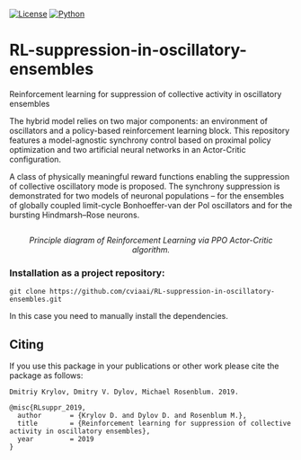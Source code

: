 [![License](https://img.shields.io/github/license/analysiscenter/pydens.svg)](https://www.apache.org/licenses/LICENSE-2.0)
[![Python](https://img.shields.io/badge/python-3.6-blue.svg)](https://python.org)

# RL-suppression-in-oscillatory-ensembles
Reinforcement learning for suppression of collective activity in oscillatory ensembles

The hybrid model relies on two major components: an environment of oscillators and a policy-based reinforcement learning block. This repository features a model-agnostic synchrony control based on proximal policy optimization and two artificial neural networks in an Actor-Critic configuration. 

A class of physically meaningful reward functions enabling the suppression of collective oscillatory mode is proposed. The synchrony suppression is demonstrated for two models of neuronal populations – for the ensembles of globally coupled limit-cycle Bonhoeffer-van der Pol oscillators and for the bursting Hindmarsh–Rose neurons.

<p align="center">
<img src="principal.png" alt>
</p>
<p align="center">
<em>Principle diagram of Reinforcement Learning via PPO Actor-Critic algorithm.</em>
</p>



### Installation as a project repository:

```
git clone https://github.com/cviaai/RL-suppression-in-oscillatory-ensembles.git
```

In this case you need to manually install the dependencies.

## Citing 

If you use this package in your publications or other work please cite the package as follows:

```
Dmitriy Krylov, Dmitry V. Dylov, Michael Rosenblum. 2019.
```

```
@misc{RLsuppr_2019,
  author       = {Krylov D. and Dylov D. and Rosenblum M.},
  title        = {Reinforcement learning for suppression of collective activity in oscillatory ensembles},
  year         = 2019
}
```
